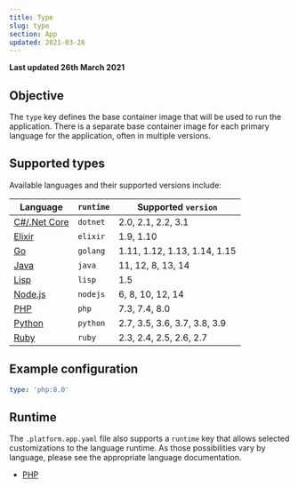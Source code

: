 ```yaml
---
title: Type
slug: type
section: App
updated: 2021-03-26
---
```


**Last updated 26th March 2021**



## Objective  

The `type` key defines the base container image that will be used to run the application.  There is a separate base container image for each primary language for the application, often in multiple versions.  

## Supported types

Available languages and their supported versions include:

| **Language** | **`runtime`** | **Supported `version`** |
|----------------------------------|---------------|-------------------------|
| [C#/.Net Core](../../languages-dotnet) | `dotnet` | 2.0, 2.1, 2.2, 3.1 |
| [Elixir](../../languages-elixir) | `elixir` | 1.9, 1.10 |
| [Go](../../languages-go) | `golang` | 1.11, 1.12, 1.13, 1.14, 1.15 |
| [Java](../../languages-java) | `java` | 11, 12, 8, 13, 14 |
| [Lisp](../../languages-lisp) | `lisp` | 1.5 |
| [Node.js](../../languages-nodejs) | `nodejs` | 6, 8, 10, 12, 14 |
| [PHP](../../languages-php) | `php` | 7.3, 7.4, 8.0 |
| [Python](../../languages-python) | `python` | 2.7, 3.5, 3.6, 3.7, 3.8, 3.9 |
| [Ruby](../../languages-ruby) | `ruby` | 2.3, 2.4, 2.5, 2.6, 2.7 |

## Example configuration


```yaml   
type: 'php:8.0'
```  


## Runtime

The `.platform.app.yaml` file also supports a `runtime` key that allows selected customizations to the language runtime. As those possibilities vary by language, please see the appropriate language documentation.

* [PHP](../../languages-php#runtime-configuration)
